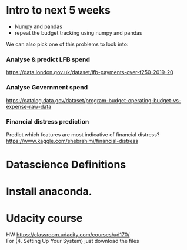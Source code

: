 # Intro to next 5 weeks 

- Numpy and pandas
- repeat the budget tracking using numpy and pandas


We can also pick one of this problems to look into:

### Analyse  & predict LFB spend
https://data.london.gov.uk/dataset/lfb-payments-over-f250-2019-20

### Analyse Government spend
https://catalog.data.gov/dataset/program-budget-operating-budget-vs-expense-raw-data

### Financial distress prediction
Predict which features are most indicative of financial distress?
https://www.kaggle.com/shebrahimi/financial-distress



# Datascience Definitions



# Install anaconda.


# Udacity course
HW https://classroom.udacity.com/courses/ud170/  
For (4. Setting Up Your System) just download the files
